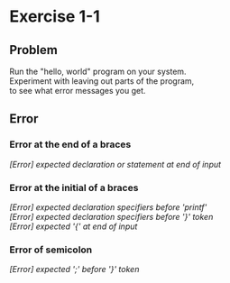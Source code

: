 # Exercise 1-1
## Problem
Run the "hello, world" program on your system.  
Experiment with leaving out parts of the program,   
to see what error messages you get.
## Error
### Error at the end of a braces
*[Error] expected declaration or statement at end of input*
### Error at the initial of a braces
*[Error] expected declaration specifiers before 'printf'*  
*[Error] expected declaration specifiers before '}' token*  
*[Error] expected '{' at end of input*  
### Error of semicolon
*[Error] expected ';' before '}' token*
